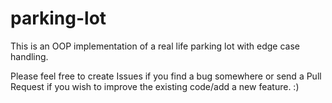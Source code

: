 # parking-lot
This is an OOP implementation of a real life parking lot with edge case handling.

Please feel free to create Issues if you find a bug somewhere or send a Pull Request if you wish to improve the existing code/add a new feature. :)
